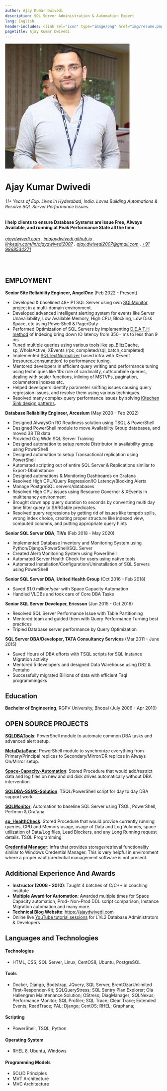 ```yaml
---
author: Ajay Kumar Dwivedi
description: SQL Server Administration & Automation Expert
lang: English
header-includes: <link rel="icon" type="image/png" href="img/resume.png" />
pagetitle: Ajay Kumar Dwivedi
---
```


![](img/Ajay-Kumar-Dwivedi.jpeg)

Ajay Kumar Dwivedi
==================

###### 11+ Years of Exp. Lives in Hyderabad, India. Loves Building Automations & Resolve SQL Server Performance Issues.

#### I help clients to ensure Database Systems are Issue Free, Always Available, and running at Peak Performance State all the time.

###### [ajaydwivedi.com](https://ajaydwivedi.com) . [imajaydwivedi.github.io](https://imajaydwivedi.github.io/) . [linkedin.com/in/ajaydwivedi2007](https://www.linkedin.com/in/ajaydwivedi2007) . [ajay.dwivedi2007@gmail.com](mailto:ajay.dwivedi2007@gmail.com) . [+91 9868534271](tel:+919868534271)

<br>

## EMPLOYMENT
**Senior Site Reliability Engineer, AngelOne** (Feb 2022 - Present)

- Developed & baselined 48+ P1 SQL Server using own [SQLMonitor](https://ajaydwivedi.com/github/sqlmonitor) project in a multi-domain environment.
- Developed advanced intelligent alerting system for events like Server Unavailability, Low Available Memory, High CPU, Blocking, Low Disk Space, etc using PowerShell & PagerDuty
- Performed Optimization of SQL Servers by implementing [D.E.A.T.H method](https://www.brentozar.com/archive/2018/10/index-tuning-week-my-d-e-a-t-h-method-for-tuning-indexes/) of Indexing bring down IO latency from 350+ ms to less than 9 ms.
- Tuned multiple queries using various tools like sp_BlitzCache, sp_WhoIsActive, XEvents (rpc_completed/sql_batch_completed)
- Implemented [SQLTextNormalizer](https://github.com/arvindshmicrosoft/SQLScriptDomSamples) based infra with XEvent (resource_consumption) to performance tuning.
- Mentored developers in efficient query writing and performance tuning using techniques like 10x rule of cardinality, cut/combine queries, dealing with scaler functions, inlining of MSTVFs, pagination, columnstore indexes etc.
- Helped developers identify parameter sniffing issues causing query regression issues, and resolve them using various techniques.
- Resolved many complex query performance issues by solving [Kitechen Sink design patterns](https://www.sentryone.com/blog/aaronbertrand/backtobasics-updated-kitchen-sink-example).

**Database Reliability Engineer, Arcesium** (May 2020 - Feb 2022)

- Designed AlwaysOn RO Readiness solution using TSQL & PowerShell
- Designed PowerShell module to move Availability Group databases, and moved 38 TB data
- Provided Org Wide SQL Server Training
- Designed automation to setup remote Distributor in availability group using PowerShell
- Designed automation to setup Transactional replication using PowerShell
- Automated scripting out of entire SQL Server & Replications similar to Export-DbaInstance
- Designed automations & Monitoring Dashboards on Grafana
- Resolved High CPU/Query Regression/IO Latency/Blocking Alerts
- Manage PostgreSQL servers/databases
- Resolved High CPU issues using Resource Governor & XEvents in multitenancy environment
- Brought down app query duration to seconds by converting multi day time filter query to SARGable predicates.
- Resolved query regressions by getting rid of issues like tempdb spills, wrong index choice, creating proper structure like indexed view, computed columns, and putting appropriate query hints


**Senior SQL Server DBA, TiVo** (Feb 2018 - May 2020)

- Implemented Database Inventory and Monitoring System using Python/Django/PowerShell/SQL Server
- Created Alert/Monitoring System using PowerShell
- Automated Server Health Check for users using native tools
- Automated Installation/Configuration/Uninstallation of SQL Servers using PowerShell


**Senior SQL Server DBA, United Health Group** (Oct 2016 - Feb 2018)

- Saved $1.0 million/year with Space Capacity Automation
- Handled VLDBs and took care of Core DBA Tasks


**Senior SQL Server Developer, Ericsson** (Jun 2015 - Oct 2016)

- Resolved SQL Server Performance Issue with Table Partitioning
- Mentored team and guided them with Query Performance Turning best practices 
- Tripled Database server performance by Query Optimization


**SQL Server DBA/Developer, TATA Consultancy Services** (Mar 2011 - June 2015)

- Saved Hours of DBA efforts with TSQL scripts for SQL Instance Migration activity 
- Mentored 5 developers and designed Data Warehouse using DB2 & Pentaho 
- Successfully migrated Billions of data with efficient Tsql programmingsks


## Education
**Bachelor of Engineering**, RGPV University, Bhopal (July 2006 - Apr 2010)

## OPEN SOURCE PROJECTS
**[SQLDBATools](https://github.com/imajaydwivedi/SQLDBATools)**: PowerShell module to automate common DBA tasks and advanced alert setup.

**[MetaDataSync](https://github.com/imajaydwivedi/MetaDataSync)**: PowerShell module to synchronize everything from Primary/Principal replicas to Secondary/Mirror/DR replicas in Always On/Mirror setup.

**[Space-Capacity-Automation](https://github.com/imajaydwivedi/Space-Capacity-Automation)**: Stored Procedure that would add/restrict data and log files on new and old disk drives automatically without DBA intervention.

**[SQLDBA-SSMS-Solution](https://github.com/imajaydwivedi/SQLDBA-SSMS-Solution)**: TSQL/PowerShell script for day to day DBA support work.

**[SQLMonitor](https://github.com/imajaydwivedi/SqlMonitor)**: Automation to baseline SQL Server using TSQL, PowerShell, Perfmon & Grafana

**[sp_HealthCheck](https://github.com/imajaydwivedi/SQLDBA-SSMS-Solution#3-sp_healthcheck)**: Stored Procedure that would provide currently running queries, CPU and Memory usage, usage of Data and Log Volumes, space utilization of Data/Log files, Lead Blockers, and any Long Running request details. TSQL Programming

**[Credential Manager](https://github.com/imajaydwivedi/SQLMonitor/tree/master/Credential-Manager)**: Infra that provides storage/retrieval functionality similar to Windows Credential Manager. This is very helpful in environment where a proper vault/credential management software is not present.

## Additional Experience And Awards

- **Instructor (2008 - 2010)**: Taught 4 batches of C/C++ in coaching institute
- **Multiple Award for Automation**: Awarded multiple times for Space Capacity automation, Prod- Non-Prod DDL script comparison, Instance Migration automation and many more.
- **Technical Blog Website**: https://ajaydwivedi.com
- Online live [YouTube tutorial sessions](https://www.youtube.com/user/modernpandit18) for L1/L2 Database Administrators & Developers

## Languages and Technologies

#### Technologies
- HTML, CSS, SQL Server, Linux, CentOS8, Ubuntu, PostgreSQL

#### Tools
- Docker, Django, Bootstrap, JQuery, SQL Server, BrentOzarUnlimited First-Responder-Kit; SQLQueryStress; SQL Sentry Plan Explorer; Ola Hallengren Maintenance Solution; OStress; DiagManager; SQLNexus; Performance Monitor; SQL Profiler; SQL Trace; Clear Trace; Extended Events; ReadTrace; PAL; Django; CentOS; RHEL; Graphana;

#### Scripting
- PowerShell, TSQL, Python

#### Operating System
- RHEL 8, Ubuntu, Windows

#### Programming Models
- SOLID Principles
- MVT Architecture
- MVC Architecture
